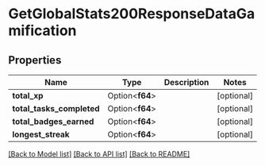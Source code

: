 # GetGlobalStats200ResponseDataGamification

## Properties

Name | Type | Description | Notes
------------ | ------------- | ------------- | -------------
**total_xp** | Option<**f64**> |  | [optional]
**total_tasks_completed** | Option<**f64**> |  | [optional]
**total_badges_earned** | Option<**f64**> |  | [optional]
**longest_streak** | Option<**f64**> |  | [optional]

[[Back to Model list]](../README.md#documentation-for-models) [[Back to API list]](../README.md#documentation-for-api-endpoints) [[Back to README]](../README.md)


